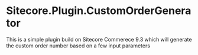 # Sitecore.Plugin.CustomOrderGenerator
This is a simple plugin build on Sitecore Commerece 9.3 which will generate the custom order number based on a few input parameters
